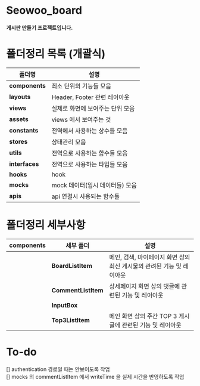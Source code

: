# Seowoo_board
**게시판 만들기 프로젝트입니다.**

# 폴더정리 목록 (개괄식)
|**폴더명**|**설명**|
|--|--|
|**components**|최소 단위의 기능들 모음|
|**layouts**|Header, Footer 관련 레이아웃|
|**views**|실제로 화면에 보여주는 단위 모음|
|**assets**|views 에서 보여주는 것|
|**constants**|전역에서 사용하는 상수들 모음|
|**stores**|상태관리 모음|
|**utils**|전역으로 사용하는 함수들 모음|
|**interfaces**|전역으로 사용하는 타입들 모음|
|**hooks**|hook|
|**mocks**|mock 데이터(임시 데이터들) 모음|
|**apis**|api 연결시 사용되는 함수들|

# 폴더정리 세부사항
|**components**|**세부 폴더**|**설명**|
|--|--|--|
||**BoardListItem**|메인, 검색, 마이페이지 화면 상의 최신 게시물의 관려된 기능 및 레이아웃|
||**CommentListItem**|상세페이지 화면 상의 댓글에 관련된 기능 및 레이아웃|
||**InputBox**||
||**Top3ListItem**|메인 화면 상의 주간 TOP 3 게시글에 관련된 기능 및 레이아웃|

# To-do
[] authentication 경로일 때는 안보이도록 작업<br />
[] mocks 의 commentListItem 에서 writeTime 을 실제 시간을 반영하도록 작업
